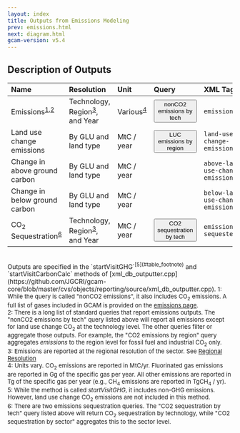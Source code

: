```yaml
---
layout: index
title: Outputs from Emissions Modeling
prev: emissions.html
next: diagram.html
gcam-version: v5.4 
---
```


## Description of Outputs

| Name | Resolution | Unit | Query | XML Tag |
| :--- | :--- | :--- | :--- | :--- |
| Emissions<sup>[1,2](#table_footnote)</sup> |  Technology, Region<sup>[3](#table_footnote)</sup>, and Year | Various<sup>[4](#table_footnote)</sup>  | <span id="nonCO2 emissions by tech"><button onclick='getQuery("nonCO2 emissions by tech", "nonCO2 emissions by tech")'>nonCO2 emissions by tech</button></span> | `emissions` |
| Land use change emissions | By GLU and land type | MtC / year | <span id="LUC emissions by region"><button onclick='getQuery("LUC emissions by region", "LUC emissions by region")'>LUC emissions by region</button></span> | `land-use-change-emission` |
| Change in above ground carbon | By GLU and land type | MtC / year |  | `above-land-use-change-emission`|
| Change in below ground carbon | By GLU and land type | MtC / year |  | `below-land-use-change-emission`|
| CO<sub>2</sub> Sequestration<sup>[6](#table_footnote)</sup> |  Technology, Region<sup>[3](#table_footnote)</sup>, and Year | MtC / year  | <span id="CO2 sequestration by tech"><button onclick='getQuery("CO2 sequestration by tech", "CO2 sequestration by tech")'>CO2 sequestration by tech</button></span> | `emissions-sequestered` |

<br/>
Outputs are specified in the `startVisitGHG`<sup>[5](#table_footnote)</sup> and `startVisitCarbonCalc` methods of [xml_db_outputter.cpp](https://github.com/JGCRI/gcam-core/blob/master/cvs/objects/reporting/source/xml_db_outputter.cpp). 

<font size="-1">
<a name="table_footnote">1</a>: While the query is called "nonCO2 emissions", it also includes CO<sub>2</sub> emissions. A full list of gases included in GCAM is provided on the <a href="emissions.html#iamc-reference-card">emissions page</a>.  <br/>
<a name="table_footnote">2</a>: There is a long list of standard queries that report emissions outputs. The "nonCO2 emissions by tech" query listed above will report all emissions except for land use change CO<sub>2</sub> at the technology level. The other queries filter or aggregate those outputs. For example, the "CO2 emissions by region" query aggregates <i>emissions</i> to the region level for fossil fuel and industrial CO<sub>2</sub> only.   <br/>
<a name="table_footnote">3</a>: Emissions are reported at the regional resolution of the sector. See <a href="common_assumptions.html#regional-resolution">Regional Resolution</a>      <br/>
<a name="table_footnote">4</a>: Units vary. CO<sub>2</sub> emissions are reported in MtC/yr. Fluorinated gas emissions are reported in Gg of the specific gas per year. All other emissions are reported in Tg of the specific gas per year (e.g., CH<sub>4</sub> emissions are reported in TgCH<sub>4</sub> / yr).    <br/>
<a name="table_footnote">5</a>: While the method is called <i>startVisitGHG</i>, it includes non-GHG emissions. However, land use change CO<sub>2</sub> emissions are not included in this method.     <br/>
<a name="table_footnote">6</a>: There are two emissions sequestration queries. The "CO2 sequestration by tech" query listed above will return CO<sub>2</sub> sequestration by technology, while "CO2 sequestration by sector" aggregates this to the sector level.     <br/>
</font>